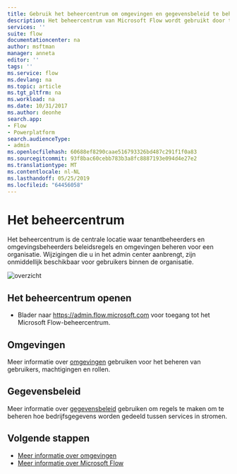 ```yaml
---
title: Gebruik het beheercentrum om omgevingen en gegevensbeleid te beheren. | Microsoft Docs
description: Het beheercentrum van Microsoft Flow wordt gebruikt door tenant- en omgevingsbeheerders om beleidsregels voor omgevingen voor Microsoft Flow-implementaties te beheren.
services: ''
suite: flow
documentationcenter: na
author: msftman
manager: anneta
editor: ''
tags: ''
ms.service: flow
ms.devlang: na
ms.topic: article
ms.tgt_pltfrm: na
ms.workload: na
ms.date: 10/31/2017
ms.author: deonhe
search.app:
- Flow
- Powerplatform
search.audienceType:
- admin
ms.openlocfilehash: 60688ef8290caae516793326bd487c291f1f0a83
ms.sourcegitcommit: 93f8bac60cebb783b3a8fc8887193e094d4e27e2
ms.translationtype: MT
ms.contentlocale: nl-NL
ms.lasthandoff: 05/25/2019
ms.locfileid: "64456058"
---
```

# <a name="the-admin-center"></a>Het beheercentrum

Het beheercentrum is de centrale locatie waar tenantbeheerders en omgevingsbeheerders beleidsregels en omgevingen beheren voor een organisatie. Wijzigingen die u in het admin center aanbrengt, zijn onmiddellijk beschikbaar voor gebruikers binnen de organisatie.

![overzicht](./media/admin-center-introduction/overview.png)

## <a name="access-the-admin-center"></a>Het beheercentrum openen

* Blader naar https://admin.flow.microsoft.com voor toegang tot het Microsoft Flow-beheercentrum.

## <a name="environments"></a>Omgevingen

Meer informatie over [omgevingen](environments-overview-admin.md) gebruiken voor het beheren van gebruikers, machtigingen en rollen.

## <a name="data-policies"></a>Gegevensbeleid

Meer informatie over [gegevensbeleid](prevent-data-loss.md) gebruiken om regels te maken om te beheren hoe bedrijfsgegevens worden gedeeld tussen services in stromen.

## <a name="next-steps"></a>Volgende stappen

* [Meer informatie over omgevingen](environments-overview-admin.md)
* [Meer informatie over Microsoft Flow](getting-started.md)
